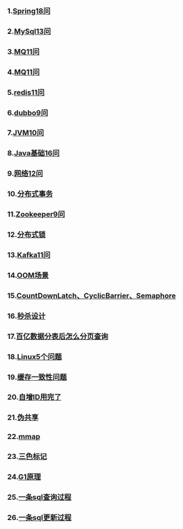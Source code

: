 ### 1.[Spring18问](https://mp.weixin.qq.com/s/RuSm-El3Nf4-fvfhTJO-1g)

### 2.[MySql13问](https://mp.weixin.qq.com/s?__biz=MzkzNTEwOTAxMA==&mid=2247484479&idx=1&sn=97358231f0f7086f0056fc5bb4e8afff&chksm=c2b24cc2f5c5c5d4935a4a0c0c8adb912a08e3aa7d7ac06f62dad5826e4093b732e4e3ff73b4&token=982147105&lang=zh_CN&scene=21#wechat_redirect)

### 3.[MQ11问](https://mp.weixin.qq.com/s/nt9S3VUGriK7S2IdLKpa6Q)

### 4.[MQ11问](https://mp.weixin.qq.com/s/nt9S3VUGriK7S2IdLKpa6Q)

### 5.[redis11问](https://mp.weixin.qq.com/s/4LdLgDmSH84WE_cxN6SmAw)

### 6.[dubbo9问](https://mp.weixin.qq.com/s/19geDZ_8zDw2N2MGejbHuw)

### 7.[JVM10问](https://mp.weixin.qq.com/s/tmMpFmmCx2sWqpB_KibdQw)

### 8.[Java基础16问](https://mp.weixin.qq.com/s/wnoBuliPY6gL6ox5JV-v5Q)

### 9.[网络12问](https://mp.weixin.qq.com/s/4d1ZHK558838RcWnB-zwjw)

### 10.[分布式事务](https://mp.weixin.qq.com/s/lvQYQfYcGIQv13Er3rfLFQ)

### 11.[Zookeeper9问](https://mp.weixin.qq.com/s/JBfrfMDm8LTIE2ISV4xLDg)

### 12.[分布式锁](https://mp.weixin.qq.com/s/7gSQZnJoVbhaF__Xpjobbg)

### 13.[Kafka11问](https://mp.weixin.qq.com/s/WJ-JnzxVIagzQskN53L__Q)

### 14.[OOM场景](https://mp.weixin.qq.com/s/c7w3dbCllrS2R5rfBlW3cg)

### 15.[CountDownLatch、CyclicBarrier、Semaphore](https://mp.weixin.qq.com/s/4E6d2Zou2CzOmW3KlTO8zw)

### 16.[秒杀设计](https://mp.weixin.qq.com/s/yYc6V4kEyN9ISlEpFhmq0w)

### 17.[百亿数据分表后怎么分页查询](https://mp.weixin.qq.com/s/0ir23uCj4-kZfDX6BeoIMg)

### 18.[Linux5个问题](https://mp.weixin.qq.com/s/PulII6p1gi4J_A0CUVispg)

### 19.[缓存一致性问题](https://mp.weixin.qq.com/s/aJ33A5O2PUcUOA34kL-Nzw)

### 20.[自增ID用完了](https://mp.weixin.qq.com/s/NAuX5rNMgtZ3QzaD4fTsFQ)

### 21.[伪共享](https://mp.weixin.qq.com/s/z5quh9_R9j4_ppXOzT6afg)

### 22.[mmap](https://mp.weixin.qq.com/s/sG0rviJlhVtHzGfd5NoqDQ)

### 23.[三色标记](https://mp.weixin.qq.com/s/DIC5ClMPGWMHnVaafuw3ZA)

### 24.[G1原理](https://mp.weixin.qq.com/s/KkA3c2_AX6feYPJRhnPOyQ)

### 25.[一条sql查询过程](https://mp.weixin.qq.com/s/g6IZ_vtiAIZXLTyudfLNnw)

### 26.[一条sql更新过程](https://mp.weixin.qq.com/s/Cbh33ZqvTF0_iThguJ2ucg)